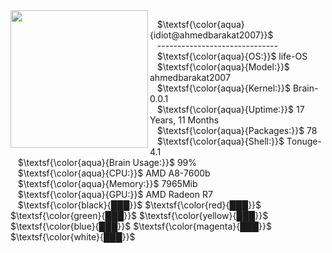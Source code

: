 <center>

<img align='left' src="https://github.com/user-attachments/assets/71db8451-ed9d-499b-aae6-e059a3d53677" width="220" margin="20px">


</center>

&nbsp;&nbsp; $\textsf{\color{aqua}{idiot@ahmedbarakat2007}}$ <br>
&nbsp;&nbsp; ------------------------------ <br>
&nbsp;&nbsp; $\textsf{\color{aqua}{OS:}}$ life-OS <br>
&nbsp;&nbsp; $\textsf{\color{aqua}{Model:}}$ ahmedbarakat2007 <br>
&nbsp;&nbsp; $\textsf{\color{aqua}{Kernel:}}$ Brain-0.0.1 <br>
&nbsp;&nbsp; $\textsf{\color{aqua}{Uptime:}}$ 17 Years, 11 Months <br>
&nbsp;&nbsp; $\textsf{\color{aqua}{Packages:}}$ 78 <br>
&nbsp;&nbsp; $\textsf{\color{aqua}{Shell:}}$ Tonuge-4.1 <br>
&nbsp;&nbsp; $\textsf{\color{aqua}{Brain Usage:}}$ 99% <br>
&nbsp;&nbsp; $\textsf{\color{aqua}{CPU:}}$ AMD A8-7600b <br>
&nbsp;&nbsp; $\textsf{\color{aqua}{Memory:}}$ 7965Mib <br>
&nbsp;&nbsp; $\textsf{\color{aqua}{GPU:}}$ AMD Radeon R7 <br>
&nbsp;&nbsp;  $\textsf{\color{black}{███}}$ $\textsf{\color{red}{███}}$ $\textsf{\color{green}{███}}$ $\textsf{\color{yellow}{███}}$ $\textsf{\color{blue}{███}}$ $\textsf{\color{magenta}{███}}$ $\textsf{\color{white}{███}}$

